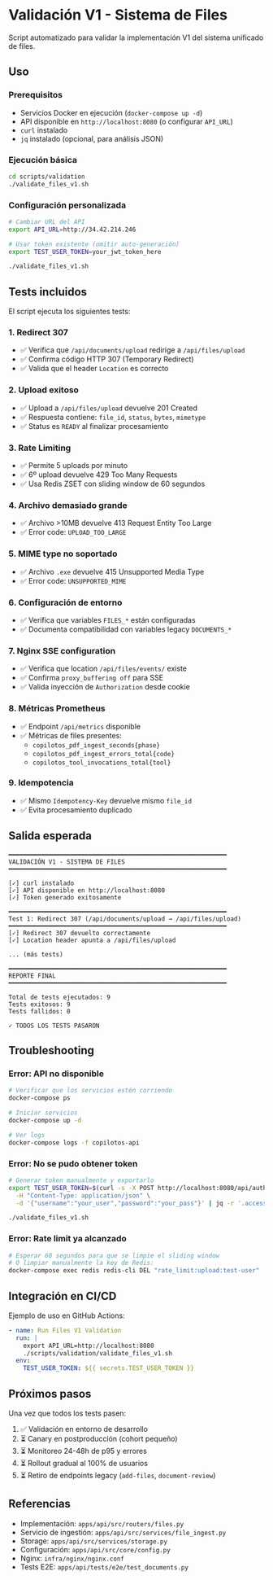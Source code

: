 # Validación V1 - Sistema de Files

Script automatizado para validar la implementación V1 del sistema unificado de files.

## Uso

### Prerequisitos

- Servicios Docker en ejecución (`docker-compose up -d`)
- API disponible en `http://localhost:8080` (o configurar `API_URL`)
- `curl` instalado
- `jq` instalado (opcional, para análisis JSON)

### Ejecución básica

```bash
cd scripts/validation
./validate_files_v1.sh
```

### Configuración personalizada

```bash
# Cambiar URL del API
export API_URL=http://34.42.214.246

# Usar token existente (omitir auto-generación)
export TEST_USER_TOKEN=your_jwt_token_here

./validate_files_v1.sh
```

## Tests incluidos

El script ejecuta los siguientes tests:

### 1. **Redirect 307**
- ✅ Verifica que `/api/documents/upload` redirige a `/api/files/upload`
- ✅ Confirma código HTTP 307 (Temporary Redirect)
- ✅ Valida que el header `Location` es correcto

### 2. **Upload exitoso**
- ✅ Upload a `/api/files/upload` devuelve 201 Created
- ✅ Respuesta contiene: `file_id`, `status`, `bytes`, `mimetype`
- ✅ Status es `READY` al finalizar procesamiento

### 3. **Rate Limiting**
- ✅ Permite 5 uploads por minuto
- ✅ 6º upload devuelve 429 Too Many Requests
- ✅ Usa Redis ZSET con sliding window de 60 segundos

### 4. **Archivo demasiado grande**
- ✅ Archivo >10MB devuelve 413 Request Entity Too Large
- ✅ Error code: `UPLOAD_TOO_LARGE`

### 5. **MIME type no soportado**
- ✅ Archivo `.exe` devuelve 415 Unsupported Media Type
- ✅ Error code: `UNSUPPORTED_MIME`

### 6. **Configuración de entorno**
- ✅ Verifica que variables `FILES_*` están configuradas
- ✅ Documenta compatibilidad con variables legacy `DOCUMENTS_*`

### 7. **Nginx SSE configuration**
- ✅ Verifica que location `/api/files/events/` existe
- ✅ Confirma `proxy_buffering off` para SSE
- ✅ Valida inyección de `Authorization` desde cookie

### 8. **Métricas Prometheus**
- ✅ Endpoint `/api/metrics` disponible
- ✅ Métricas de files presentes:
  - `copilotos_pdf_ingest_seconds{phase}`
  - `copilotos_pdf_ingest_errors_total{code}`
  - `copilotos_tool_invocations_total{tool}`

### 9. **Idempotencia**
- ✅ Mismo `Idempotency-Key` devuelve mismo `file_id`
- ✅ Evita procesamiento duplicado

## Salida esperada

```
━━━━━━━━━━━━━━━━━━━━━━━━━━━━━━━━━━━━━━━━━━━━━━━━━━━━━━━━━━━━
VALIDACIÓN V1 - SISTEMA DE FILES
━━━━━━━━━━━━━━━━━━━━━━━━━━━━━━━━━━━━━━━━━━━━━━━━━━━━━━━━━━━━

[✓] curl instalado
[✓] API disponible en http://localhost:8080
[✓] Token generado exitosamente

━━━━━━━━━━━━━━━━━━━━━━━━━━━━━━━━━━━━━━━━━━━━━━━━━━━━━━━━━━━━
Test 1: Redirect 307 (/api/documents/upload → /api/files/upload)
━━━━━━━━━━━━━━━━━━━━━━━━━━━━━━━━━━━━━━━━━━━━━━━━━━━━━━━━━━━━
[✓] Redirect 307 devuelto correctamente
[✓] Location header apunta a /api/files/upload

... (más tests)

━━━━━━━━━━━━━━━━━━━━━━━━━━━━━━━━━━━━━━━━━━━━━━━━━━━━━━━━━━━━
REPORTE FINAL
━━━━━━━━━━━━━━━━━━━━━━━━━━━━━━━━━━━━━━━━━━━━━━━━━━━━━━━━━━━━

Total de tests ejecutados: 9
Tests exitosos: 9
Tests fallidos: 0

✓ TODOS LOS TESTS PASARON
```

## Troubleshooting

### Error: API no disponible

```bash
# Verificar que los servicios estén corriendo
docker-compose ps

# Iniciar servicios
docker-compose up -d

# Ver logs
docker-compose logs -f copilotos-api
```

### Error: No se pudo obtener token

```bash
# Generar token manualmente y exportarlo
export TEST_USER_TOKEN=$(curl -s -X POST http://localhost:8080/api/auth/login \
  -H "Content-Type: application/json" \
  -d '{"username":"your_user","password":"your_pass"}' | jq -r '.access_token')

./validate_files_v1.sh
```

### Error: Rate limit ya alcanzado

```bash
# Esperar 60 segundos para que se limpie el sliding window
# O limpiar manualmente la key de Redis:
docker-compose exec redis redis-cli DEL "rate_limit:upload:test-user"
```

## Integración en CI/CD

Ejemplo de uso en GitHub Actions:

```yaml
- name: Run Files V1 Validation
  run: |
    export API_URL=http://localhost:8080
    ./scripts/validation/validate_files_v1.sh
  env:
    TEST_USER_TOKEN: ${{ secrets.TEST_USER_TOKEN }}
```

## Próximos pasos

Una vez que todos los tests pasen:

1. ✅ Validación en entorno de desarrollo
2. ⏳ Canary en postproducción (cohort pequeño)
3. ⏳ Monitoreo 24-48h de p95 y errores
4. ⏳ Rollout gradual al 100% de usuarios
5. ⏳ Retiro de endpoints legacy (`add-files`, `document-review`)

## Referencias

- Implementación: `apps/api/src/routers/files.py`
- Servicio de ingestión: `apps/api/src/services/file_ingest.py`
- Storage: `apps/api/src/services/storage.py`
- Configuración: `apps/api/src/core/config.py`
- Nginx: `infra/nginx/nginx.conf`
- Tests E2E: `apps/api/tests/e2e/test_documents.py`
